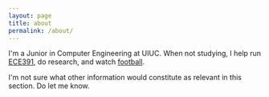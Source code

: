 ```yaml
---
layout: page
title: about
permalink: /about/
---
```


I'm a Junior in Computer Engineering at UIUC. When not studying, I help run [ECE391](https://courses.grainger.illinois.edu/ECE391/sp2024/overview.html), do research, and watch [football](https://www.youtube.com/watch?v=WkXZRHG5RxQ). 

I'm not sure what other information would constitute as relevant in this section. Do let me know.

